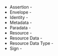 * Assertion - 
* Envelope - 
* Identity - 
* Metadata - 
* Paradata - 
* Resource - 
* Resource Data - 
* Resource Data Type - 
* Sign - 
